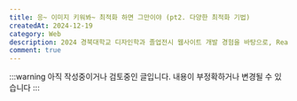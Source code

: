 ```yaml
---
title: 응~ 이미지 키워봐~ 최적화 하면 그만이야 (pt2. 다양한 최적화 기법)
createdAt: 2024-12-19
category: Web
description: 2024 경북대학교 디자인학과 졸업전시 웹사이트 개발 경험을 바탕으로, React 환경에서 이미지 최적화 기법을 적용하는 방법에 대해 알아봅니다. 지연 로딩, 크기 조정, CDN 활용 등 다양한 전략을 통해 웹 성능을 향상시키는 방법을 다룹니다.
comment: true
---
```


:::warning
아직 작성중이거나 검토중인 글입니다. 내용이 부정확하거나 변경될 수 있습니다
:::
